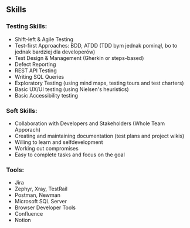 ## **Skills**

### **Testing Skills:**
- Shift-left & Agile Testing
- Test-first Approaches: BDD, ATDD (TDD bym jednak pominął, bo to jednak bardziej dla developerów)
- Test Design & Management (Gherkin or steps-based)
- Defect Reporting
- REST API Testing
- Writing SQL Queries
- Exploratory Testing (using mind maps, testing tours and test charters)
- Basic UX/UI testing (using Nielsen's heuristics)
- Basic Accessibility testing

### **Soft Skills:**
- Collaboration with Developers and Stakeholders (Whole Team Apporach)
- Creating and maintaining documentation (test plans and project wikis)
- Willing to learn and selfdevelopment
- Working out compromises
- Easy to complete tasks and focus on the goal

### **Tools:**
- Jira
- Zephyr, Xray, TestRail
- Postman, Newman
- Microsoft SQL Server
- Browser Developer Tools
- Confluence
- Notion
